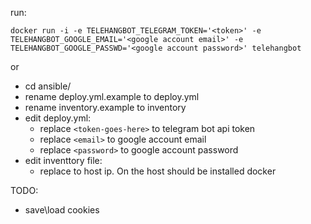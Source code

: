 run:

`docker run -i -e TELEHANGBOT_TELEGRAM_TOKEN='<token>' -e TELEHANGBOT_GOOGLE_EMAIL='<google account email>' -e TELEHANGBOT_GOOGLE_PASSWD='<google account password>' telehangbot`

or

- cd ansible/
- rename deploy.yml.example to deploy.yml
- rename inventory.example to inventory
- edit deploy.yml:
  - replace `<token-goes-here>` to telegram bot api token
  - replace `<email>` to google account email
  - replace `<password>` to google account password
- edit inventtory file:
  - replace <host-goes-here> to host ip. On the host should be installed docker

TODO:
- save\load cookies
